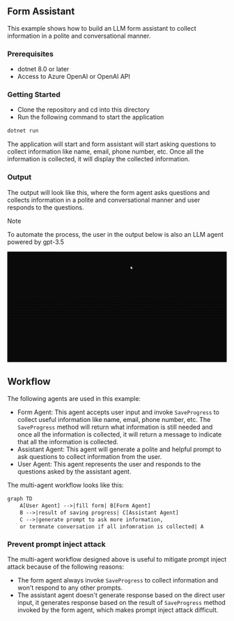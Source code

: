 ## Form Assistant

This example shows how to build an LLM form assistant to collect information in a polite and conversational manner.

### Prerequisites
- dotnet 8.0 or later
- Access to Azure OpenAI or OpenAI API

### Getting Started
- Clone the repository and cd into this directory
- Run the following command to start the application
```bash
dotnet run
```

The application will start and form assistant will start asking questions to collect information like name, email, phone number, etc. Once all the information is collected, it will display the collected information.

### Output
The output will look like this, where the form agent asks questions and collects information in a polite and conversational manner and user responds to the questions.

> [!NOTE]
> To automate the process, the user in the output below is also an LLM agent powered by gpt-3.5

![output](./img/output.gif)

## Workflow
The following agents are used in this example:
- Form Agent: This agent accepts user input and invoke `SaveProgress` to collect useful information like name, email, phone number, etc. The `SaveProgress` method will return what information is still needed and once all the information is collected, it will return a message to indicate that all the information is collected.
- Assistant Agent: This agent will generate a polite and helpful prompt to ask questions to collect information from the user.
- User Agent: This agent represents the user and responds to the questions asked by the assistant agent.

The multi-agent workflow looks like this:
```mermaid
graph TD
    A[User Agent] -->|fill form| B[Form Agent]
    B -->|result of saving progress| C[Assistant Agent]
    C -->|generate prompt to ask more information,
    or termnate conversation if all infomration is collected| A
```

### Prevent prompt inject attack
The multi-agent workflow designed above is useful to mitigate prompt inject attack because of the following reasons:
- The form agent always invoke `SaveProgress` to collect information and won't respond to any other prompts.
- The assistant agent doesn't generate response based on the direct user input, it generates response based on the result of `SaveProgress` method invoked by the form agent, which makes prompt inject attack difficult.